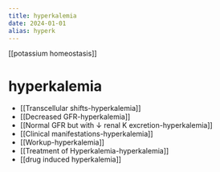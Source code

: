 ```yaml
---
title: hyperkalemia
date: 2024-01-01
alias: hyperk
---
```


[[potassium homeostasis]]

# hyperkalemia

- [[Transcellular shifts-hyperkalemia]]
- [[Decreased GFR-hyperkalemia]]
- [[Normal GFR but with ↓ renal K excretion-hyperkalemia]]
- [[Clinical manifestations-hyperkalemia]]
- [[Workup-hyperkalemia]]
- [[Treatment of Hyperkalemia-hyperkalemia]]
- [[drug induced hyperkalemia]]
